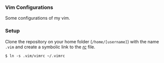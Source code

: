 ### Vim Configurations

Some configurations of my vim.

### Setup

Clone the repository on your home folder (`/home/[username]`) with the name
 `.vim` and create a symbolic link to the [*rc*](https://en.wikipedia.org/wiki/Configuration_file) file.

    $ ln -s .vim/vimrc ~/.vimrc

